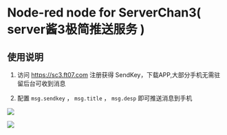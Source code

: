 # Node-red node for ServerChan3( server酱3极简推送服务 )

## 使用说明

1. 访问 <https://sc3.ft07.com> 注册获得 SendKey，下载APP,大部分手机无需驻留后台可收到消息

1. 配置 `msg.sendkey` ， `msg.title` ， `msg.desp` 即可推送消息到手机

![](https://github.com/iso-lib/node-red-contrib-serverchan3/blob/main/icon/example1.png?raw=true)

![](https://github.com/iso-lib/node-red-contrib-serverchan3/blob/main/icon/example2.png?raw=true)